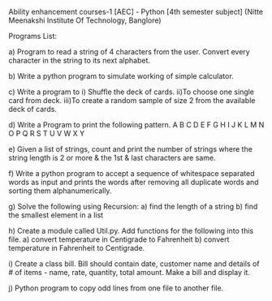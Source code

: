 Ability enhancement courses-1 [AEC] - Python
[4th semester subject]
 (Nitte Meenakshi Institute Of Technology, Banglore) 

Programs List:

a) Program to read a string of 4 characters from the user. Convert every character in the 
string to its next alphabet.

b) Write a python program to simulate working of simple calculator. 

c) Write a program to
    i) Shuffle the deck of cards.
    ii)To choose one single card from deck.
    iii)To create a random sample of size 2 from the available deck of cards.

d) Write a Program to print the following pattern.
A
B C D
E F G H I
J K L M N O P
Q R S T U V W X Y

e) Given a list of strings, count and print the number of strings where the string length
is 2 or more & the 1st & last characters are same.

f) Write a python program to accept a sequence of whitespace separated words as input and 
prints the words after removing all duplicate words and sorting them alphanumerically.

g) Solve the following using Recursion:
    a) find the length of a string
    b) find the smallest element in a list

h) Create a module called Util.py. Add functions for the following into this file.
    a) convert temperature in Centigrade to Fahrenheit
    b) convert temperature in Fahrenheit to Centigrade.

i) Create a class bill. Bill should contain date, customer name and details of # of 
items - name, rate, quantity, total amount. Make a bill and display it.

j) Python program to copy odd lines from one file to another file.
